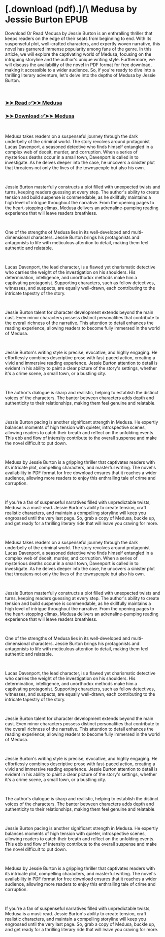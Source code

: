 # [.download (pdf).]/\ Medusa by Jessie Burton EPUB

<p>Download Or Read Medusa by Jessie Burton is an enthralling thriller that keeps readers on the edge of their seats from beginning to end. With its suspenseful plot, well-crafted characters, and expertly woven narrative, this novel has garnered immense popularity among fans of the genre. In this article, we will explore the captivating world of Medusa, focusing on the intriguing storyline and the author's unique writing style. Furthermore, we will discuss the availability of the novel in PDF format for free download, making it accessible to a wider audience. So, if you're ready to dive into a thrilling literary adventure, let's delve into the depths of Medusa by Jessie Burton.</p>
<p>&nbsp;</p>

### [➤➤ Read ✅➤➤ Medusa](https://pdf2worldwide.blogspot.com/id/56268856)

### [➤➤ Download ✅➤➤ Medusa](https://pdf2worldwide.blogspot.com/id/56268856)

<p>&nbsp;</p>
<p>Medusa takes readers on a suspenseful journey through the dark underbelly of the criminal world. The story revolves around protagonist Lucas Davenport, a seasoned detective who finds himself entangled in a complex web of deceit, murder, and corruption. When a series of mysterious deaths occur in a small town, Davenport is called in to investigate. As he delves deeper into the case, he uncovers a sinister plot that threatens not only the lives of the townspeople but also his own.</p>
<p>&nbsp;</p>
<p>Jessie Burton masterfully constructs a plot filled with unexpected twists and turns, keeping readers guessing at every step. The author's ability to create tension and build suspense is commendable, as he skillfully maintains a high level of intrigue throughout the narrative. From the opening pages to the heart-stopping climax, Medusa delivers an adrenaline-pumping reading experience that will leave readers breathless.</p>
<p>&nbsp;</p>
<p>One of the strengths of Medusa lies in its well-developed and multi-dimensional characters. Jessie Burton brings his protagonists and antagonists to life with meticulous attention to detail, making them feel authentic and relatable.</p>
<p>&nbsp;</p>
<p>Lucas Davenport, the lead character, is a flawed yet charismatic detective who carries the weight of the investigation on his shoulders. His determination, intelligence, and unorthodox methods make him a captivating protagonist. Supporting characters, such as fellow detectives, witnesses, and suspects, are equally well-drawn, each contributing to the intricate tapestry of the story.</p>
<p>&nbsp;</p>
<p>Jessie Burton talent for character development extends beyond the main cast. Even minor characters possess distinct personalities that contribute to the overall richness of the narrative. This attention to detail enhances the reading experience, allowing readers to become fully immersed in the world of Medusa.</p>
<p>&nbsp;</p>
<p>Jessie Burton's writing style is precise, evocative, and highly engaging. He effortlessly combines descriptive prose with fast-paced action, creating a vivid and immersive reading experience. Jessie Burton attention to detail is evident in his ability to paint a clear picture of the story's settings, whether it's a crime scene, a small town, or a bustling city.</p>
<p>&nbsp;</p>
<p>The author's dialogue is sharp and realistic, helping to establish the distinct voices of the characters. The banter between characters adds depth and authenticity to their relationships, making them feel genuine and relatable.</p>
<p>&nbsp;</p>
<p>Jessie Burton pacing is another significant strength in Medusa. He expertly balances moments of high tension with quieter, introspective scenes, allowing readers to catch their breath and reflect on the unfolding events. This ebb and flow of intensity contribute to the overall suspense and make the novel difficult to put down.</p>
<p>&nbsp;</p>
<p>Medusa by Jessie Burton is a gripping thriller that captivates readers with its intricate plot, compelling characters, and masterful writing. The novel's availability in PDF format for free download ensures that it reaches a wider audience, allowing more readers to enjoy this enthralling tale of crime and corruption.</p>
<p>&nbsp;</p>
<p>If you're a fan of suspenseful narratives filled with unpredictable twists, Medusa is a must-read. Jessie Burton's ability to create tension, craft realistic characters, and maintain a compelling storyline will keep you engrossed until the very last page. So, grab a copy of Medusa, buckle up, and get ready for a thrilling literary ride that will leave you craving for more.</p>
<p>&nbsp;</p>
<p>Medusa takes readers on a suspenseful journey through the dark underbelly of the criminal world. The story revolves around protagonist Lucas Davenport, a seasoned detective who finds himself entangled in a complex web of deceit, murder, and corruption. When a series of mysterious deaths occur in a small town, Davenport is called in to investigate. As he delves deeper into the case, he uncovers a sinister plot that threatens not only the lives of the townspeople but also his own.</p>
<p>&nbsp;</p>
<p>Jessie Burton masterfully constructs a plot filled with unexpected twists and turns, keeping readers guessing at every step. The author's ability to create tension and build suspense is commendable, as he skillfully maintains a high level of intrigue throughout the narrative. From the opening pages to the heart-stopping climax, Medusa delivers an adrenaline-pumping reading experience that will leave readers breathless.</p>
<p>&nbsp;</p>
<p>One of the strengths of Medusa lies in its well-developed and multi-dimensional characters. Jessie Burton brings his protagonists and antagonists to life with meticulous attention to detail, making them feel authentic and relatable.</p>
<p>&nbsp;</p>
<p>Lucas Davenport, the lead character, is a flawed yet charismatic detective who carries the weight of the investigation on his shoulders. His determination, intelligence, and unorthodox methods make him a captivating protagonist. Supporting characters, such as fellow detectives, witnesses, and suspects, are equally well-drawn, each contributing to the intricate tapestry of the story.</p>
<p>&nbsp;</p>
<p>Jessie Burton talent for character development extends beyond the main cast. Even minor characters possess distinct personalities that contribute to the overall richness of the narrative. This attention to detail enhances the reading experience, allowing readers to become fully immersed in the world of Medusa.</p>
<p>&nbsp;</p>
<p>Jessie Burton's writing style is precise, evocative, and highly engaging. He effortlessly combines descriptive prose with fast-paced action, creating a vivid and immersive reading experience. Jessie Burton attention to detail is evident in his ability to paint a clear picture of the story's settings, whether it's a crime scene, a small town, or a bustling city.</p>
<p>&nbsp;</p>
<p>The author's dialogue is sharp and realistic, helping to establish the distinct voices of the characters. The banter between characters adds depth and authenticity to their relationships, making them feel genuine and relatable.</p>
<p>&nbsp;</p>
<p>Jessie Burton pacing is another significant strength in Medusa. He expertly balances moments of high tension with quieter, introspective scenes, allowing readers to catch their breath and reflect on the unfolding events. This ebb and flow of intensity contribute to the overall suspense and make the novel difficult to put down.</p>
<p>&nbsp;</p>
<p>Medusa by Jessie Burton is a gripping thriller that captivates readers with its intricate plot, compelling characters, and masterful writing. The novel's availability in PDF format for free download ensures that it reaches a wider audience, allowing more readers to enjoy this enthralling tale of crime and corruption.</p>
<p>&nbsp;</p>
<p>If you're a fan of suspenseful narratives filled with unpredictable twists, Medusa is a must-read. Jessie Burton's ability to create tension, craft realistic characters, and maintain a compelling storyline will keep you engrossed until the very last page. So, grab a copy of Medusa, buckle up, and get ready for a thrilling literary ride that will leave you craving for more.</p>
<p>&nbsp;</p>
